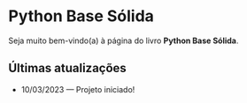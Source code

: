 # Python Base Sólida

Seja muito bem-vindo(a) à página do livro **Python Base Sólida**.

## Últimas atualizações

- 10/03/2023 — Projeto iniciado!
